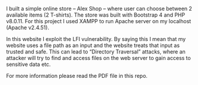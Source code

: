 I built a simple online store – Alex Shop – where user can choose between 2 available items (2 T-shirts). The store was built with Bootstrap 4 and PHP v8.0.11. For this project I used XAMPP to run Apache server on my localhost (Apache v2.4.51). 

In this website I exploit the LFI vulnerability. By saying this I mean that my website uses a file path as an input and the website treats that input as trusted and safe. This can lead to “Directory Traversal” attacks, where an attacker will try to find and access files on the web server to gain access to sensitive data etc.

For more information please read the PDF file in this repo.
